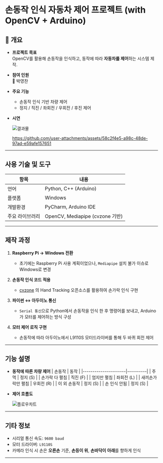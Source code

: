 # 손동작 인식 자동차 제어 프로젝트 (with OpenCV + Arduino)

## 📌 개요

- **프로젝트 목표**  
  OpenCV를 활용해 손동작을 인식하고, 동작에 따라 **자동차를 제어**하는 시스템 제작.

- **참여 인원**  
  👤 박영찬

- **주요 기능**
  - 손동작 인식 기반 차량 제어
  - 정지 / 직진 / 좌회전 / 우회전 / 후진 제어

- **시연**

  ![결과물](https://github.com/user-attachments/assets/03240cf1-38a9-455e-a60e-0b090416ca96)

  https://github.com/user-attachments/assets/58c2f4e5-a98c-48de-97ad-e59afe157651


---

## 사용 기술 및 도구

| 항목       | 내용                       |
|------------|----------------------------|
| 언어       | Python, C++ (Arduino)      |
| 플랫폼     | Windows                    |
| 개발환경   | PyCharm, Arduino IDE       |
| 주요 라이브러리 | OpenCV, Mediapipe (cvzone 기반) |

---

## 제작 과정

1. **Raspberry Pi → Windows 전환**
   - 초기에는 Raspberry Pi 사용 계획이었으나, `Mediapipe` 설치 불가 이슈로 Windows로 변경

2. **손동작 인식 코드 적용**
   - [cvzone](https://www.computervision.zone/) 의 Hand Tracking 오픈소스를 활용하여 손가락 인식 구현

3. **파이썬 ↔ 아두이노 통신**
   - `Serial 통신`으로 Python에서 손동작을 인식 한 후 명령어를 보내고, Arduino가 모터를 제어하는 방식 구성

4. **모터 제어 로직 구현**
   - 손동작에 따라 아두이노에서 L9110S 모터드라이버를 통해 두 바퀴 회전 제어

---

## 기능 설명

- **동작에 따른 차량 제어**
  | 손동작              | 동작     |
  |----------------------|----------|
  | 주먹                  | 정지 (S) |
  | 손가락 다 펼침        | 직진 (F) |
  | 엄지만 펼침          | 좌회전 (L) |
  | 새끼손가락만 펼침     | 우회전 (R) |
  | 이 외 손동작         | 정지 (S) |
  | 손 인식 안됨         | 정지 (S) |

- **제어 흐름도**

  ![플로우차트](https://github.com/user-attachments/assets/d4633cde-a220-4bf4-8c91-dce1a07c4b42)

---

## 기타 정보

- 시리얼 통신 속도: `9600 baud`
- 모터 드라이버: `L9110S`
- 카메라 인식 시 손은 **오른손** 기준, **손등이 위**, **손바닥이 아래**를 향하게 인식

---
